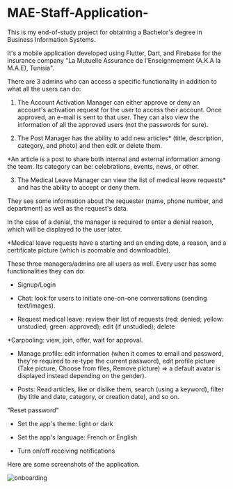 # MAE-Staff-Application-
This is my end-of-study project for obtaining a Bachelor's degree in Business Information Systems.

It's a mobile application developed using Flutter, Dart, and Firebase for the insurance company "La Mutuelle Assurance de l'Enseignmement (A.K.A la M.A.E), Tunisia".

There are 3 admins who can access a specific functionality in addition to what all the users can do:

1. The Account Activation Manager can either approve or deny an account's activation request for the user to access their account. Once approved, an e-mail is sent to that user. They can also view the information of all the approved users (not the passwords for sure).

2. The Post Manager has the ability to add new articles* (title, description, category, and photo) and then edit or delete them.

*An article is a post to share both internal and external information among the team. Its category can be: celebrations, events, news, or other.

3. The Medical Leave Manager can view the list of medical leave requests* and has the ability to accept or deny them.

They see some information about the requester (name, phone number, and department) as well as the request's data.

In the case of a denial, the manager is required to enter a denial reason, which will be displayed to the user later.

*Medical leave requests have a starting and an ending date, a reason, and a certificate picture (which is zoomable and downloadble).



These three managers/admins are all users as well. Every user has some functionalities they can do:

* Signup/Login

* Chat: look for users to initiate one-on-one conversations (sending text/images).

* Request medical leave: review their list of requests (red: denied; yellow: unstudied; green: approved); edit (if unstudied); delete

*Carpooling: view, join, offer, wait for approval.

* Manage profile: edit information (when it comes to email and password, they're required to re-type the current password), edit profile picture (Take picture, Choose from files, Remove picture) => a default avatar is displayed instead depending on the gender).

* Posts: Read articles, like or dislike them, search (using a keyword), filter (by title and date, category, or creation date), and so on.

"Reset password"

* Set the app's theme: light or dark

* Set the app's language: French or English

* Turn on/off receiving notifications

Here are some screenshots of the application.


![onboarding](https://user-images.githubusercontent.com/100727442/176708916-55df3c96-b113-41b3-9ae5-93e03526ddaa.png)

